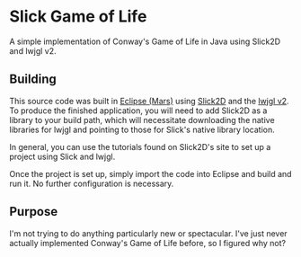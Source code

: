 # Slick Game of Life
A simple implementation of Conway's Game of Life in Java using Slick2D and lwjgl v2.

## Building
This source code was built in [Eclipse (Mars)](https://www.eclipse.org/) using [Slick2D](http://slick.ninjacave.com) and the [lwjgl v2](http://www.lwjgl.org/). To produce the finished application, you will need to add Slick2D as a library to your build path, which will necessitate downloading the native libraries for lwjgl and pointing to those for Slick's native library location.

In general, you can use the tutorials found on Slick2D's site to set up a project using Slick and lwjgl.

Once the project is set up, simply import the code into Eclipse and build and run it. No further configuration is necessary.

## Purpose
I'm not trying to do anything particularly new or spectacular. I've just never actually implemented Conway's Game of Life before, so I figured why not?